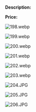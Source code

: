 **Description:**

**Price:**

![198.webp](../images/198.webp)

![199.webp](../images/199.webp)

![200.webp](../images/200.webp)

![201.webp](../images/201.webp)

![202.webp](../images/202.webp)

![203.webp](../images/203.webp)

![204.JPG](../images/204.JPG)

![205.JPG](../images/205.JPG)

![206.JPG](../images/206.JPG)